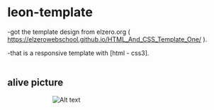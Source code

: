 # leon-template
-got the template design from elzero.org ( https://elzerowebschool.github.io/HTML_And_CSS_Template_One/ ).

-that is a responsive template with [html - css3].
<br>
<br>
## alive picture
<img
  src=""
  alt="Alt text"
  title="template live"
  style="display: block; margin: 0 auto; max-width: 300px">
